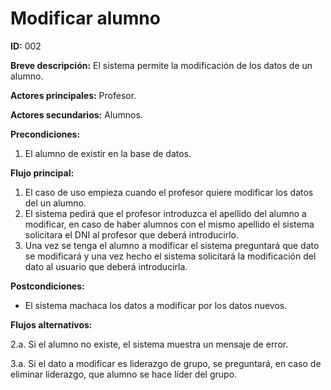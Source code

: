 # Modificar alumno

**ID:** 002

**Breve descripción:** El sistema permite la modificación de los datos de un alumno.

**Actores principales:** Profesor.

**Actores secundarios:** Alumnos.

**Precondiciones:**

1. El alumno de existir en la base de datos.

**Flujo principal:**

1. El caso de uso empieza cuando el profesor quiere modificar los datos del un alumno.
2. El sistema pedirá que el profesor introduzca el apellido del alumno a modificar, en caso de haber alumnos con el mismo apellido el sistema solicitara el DNI al profesor que deberá introducirlo.
3. Una vez se tenga el alumno a modificar el sistema preguntará que dato se modificará y una vez hecho el sistema solicitará la modificación del dato al usuario que deberá introducirla.

**Postcondiciones:**

* El sistema machaca los datos a modificar por los datos nuevos.

**Flujos alternativos:**

2.a. Si el alumno no existe, el sistema muestra un mensaje de error.

3.a. Si el dato a modificar es liderazgo de grupo, se preguntará, en caso de eliminar liderazgo, que alumno se hace líder del grupo.
